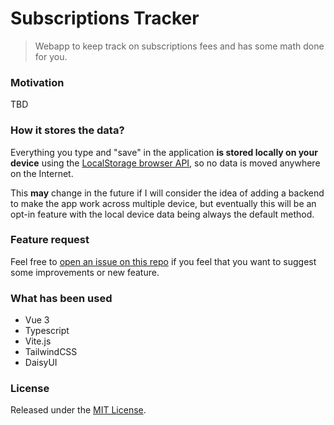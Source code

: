 # Subscriptions Tracker

> Webapp to keep track on subscriptions fees and has some math done for you.

### Motivation

TBD

### How it stores the data?

Everything you type and "save" in the application **is stored locally on your device** using the [LocalStorage browser API](https://developer.mozilla.org/en-US/docs/Web/API/Window/localStorage), so no data is moved anywhere on the Internet.

This **may** change in the future if I will consider the idea of adding a backend to make the app work across multiple device, but eventually this will be an opt-in feature with the local device data being always the default method.

### Feature request

Feel free to [open an issue on this repo](https://github.com/moebiusmania/subs-tracker/issues) if you feel that you want to suggest some improvements or new feature.

### What has been used

- Vue 3
- Typescript
- Vite.js
- TailwindCSS
- DaisyUI

### License

Released under the [MIT License](LICENSE).
